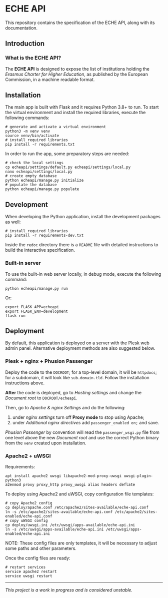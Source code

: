 # ECHE API

This repository contains the specification of the ECHE API, along with its documentation.

## Introduction

### What is the ECHE API?

The **ECHE API** is designed to expose the list of institutions holding the _Erasmus Charter for Higher Education_, as published by the European Commission, in a machine readable format.

## Installation

The main app is built with Flask and it requires Python 3.8+ to run. To start the virtual environment and install the required libraries, execute the following commands:

    # generate and activate a virtual environment
    python3 -m venv venv
    source venv/bin/activate
    # install required libraries
    pip install -r requirements.txt

In order to run the app, some preparatory steps are needed:

    # check the local settings
    cp echeapi/settings/default.py echeapi/settings/local.py
    nano echeapi/settings/local.py
    # create empty database
    python echeapi/manage.py initialize
    # populate the database
    python echeapi/manage.py populate

## Development

When developing the Python application, install the development packages as well:

    # install required libraries
    pip install -r requirements-dev.txt

Inside the `redoc` directory there is a `README` file with detailed instructions to build the interactive specification.

### Built-in server

To use the built-in web server locally, in debug mode, execute the following command:

    python echeapi/manage.py run

Or:

    export FLASK_APP=echeapi
    export FLASK_ENV=development
    flask run

## Deployment

By default, this application is deployed on a server with the Plesk web admin panel. Alternative deployment methods are also suggested below.

### Plesk + nginx + Phusion Passenger

Deploy the code to the `DOCROOT`; for a top-level domain, it will be `httpdocs`; for a subdomain, it will look like `sub.domain.tld`. Follow the installation instructions above.

**After** the code is deployed, go to _Hosting settings_ and change the _Document root_ to `DOCROOT/echeapi`.

Then, go to _Apache & nginx Settings_ and do the following:

1. under _nginx settings_ turn off __Proxy mode__ to stop using Apache;
2. under _Additional nginx directives_ add `passenger_enabled on;` and save.

_Phusion Passenger_ by convention will read the `passenger_wsgi.py` file from one level above the new _Document root_ and use the correct Python binary from the `venv` created upon installation.

### Apache2 + uWSGI

Requirements:

    apt install apache2 uwsgi libapache2-mod-proxy-uwsgi uwsgi-plugin-python3
    a2enmod proxy proxy_http proxy_uwsgi alias headers deflate

To deploy using Apache2 and uWSGI, copy configuration file templates:

    # copy Apache2 config
    cp deploy/apache.conf /etc/apache2/sites-available/eche-api.conf
    ln -s /etc/apache2/sites-available/eche-api.conf /etc/apache2/sites-enabled/eche-api.conf
    # copy uWSGI config
    cp deploy/uwsgi.ini /etc/uwsgi/apps-available/eche-api.ini
    ln -s /etc/uwsgi/apps-available/eche-api.ini /etc/uwsgi/apps-enabled/eche-api.ini

NOTE: These config files are only templates, it will be necessary to adjust some paths and other parameters.

Once the config files are ready:

    # restart services
    service apache2 restart
    service uwsgi restart


---

_This project is a work in progress and is considered unstable._
